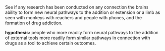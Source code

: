 See if any research has been conducted on any connection the brains ability to form new neural pathways to the addition or extension or a limb as seen with monkeys with reachers and people with phones, and the formation of drug addiction. 

**hypothesis:** people who more readily form neural pathways to the addition of external tools more readily form similar pathways in connection with drugs as a tool to achieve certain outcomes.